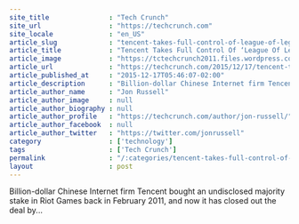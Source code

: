 ```yaml
---
site_title               : "Tech Crunch"
site_url                 : "https://techcrunch.com"
site_locale              : "en_US"
article_slug             : "tencent-takes-full-control-of-league-of-legends-creator-riot-games"
article_title            : "Tencent Takes Full Control Of ‘League Of Legends’ Creator Riot Games"
article_image            : "https://tctechcrunch2011.files.wordpress.com/2015/12/league-of-legends.png?w=764&h=400&crop=1"
article_url              : "https://techcrunch.com/2015/12/17/tencent-takes-full-control-of-league-of-legends-creator-riot-games/"
article_published_at     : "2015-12-17T05:46:07-02:00"
article_description      : "Billion-dollar Chinese Internet firm Tencent bought an undisclosed majority stake in Riot Games back in February 2011, and now it has closed out the deal by..."
article_author_name      : "Jon Russell"
article_author_image     : null
article_author_biography : null
article_author_profile   : "https://techcrunch.com/author/jon-russell/"
article_author_facebook  : null
article_author_twitter   : "https://twitter.com/jonrussell"
category                 : ['technology']
tags                     : ['Tech Crunch']
permalink                : "/:categories/tencent-takes-full-control-of-league-of-legends-creator-riot-games/"
layout                   : post
---
```


Billion-dollar Chinese Internet firm Tencent bought an undisclosed majority stake in Riot Games back in February 2011, and now it has closed out the deal by...
